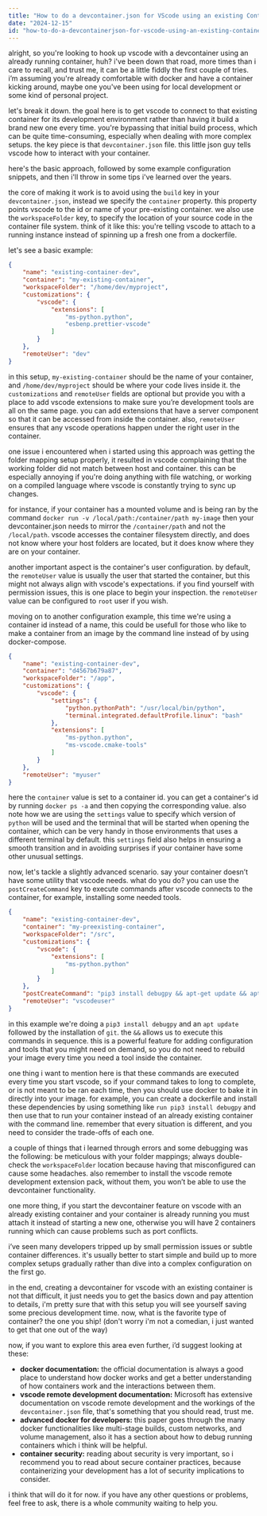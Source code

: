 ```yaml
---
title: "How to do a devcontainer.json for VScode using an existing Container?"
date: "2024-12-15"
id: "how-to-do-a-devcontainerjson-for-vscode-using-an-existing-container"
---
```


alright, so you're looking to hook up vscode with a devcontainer using an already running container, huh? i've been down that road, more times than i care to recall, and trust me, it can be a little fiddly the first couple of tries. i’m assuming you're already comfortable with docker and have a container kicking around, maybe one you've been using for local development or some kind of personal project.

let's break it down. the goal here is to get vscode to connect to that existing container for its development environment rather than having it build a brand new one every time. you're bypassing that initial build process, which can be quite time-consuming, especially when dealing with more complex setups. the key piece is that `devcontainer.json` file. this little json guy tells vscode how to interact with your container.

here's the basic approach, followed by some example configuration snippets, and then i'll throw in some tips i've learned over the years.

the core of making it work is to avoid using the `build` key in your `devcontainer.json`, instead we specify the `container` property. this property points vscode to the id or name of your pre-existing container. we also use the `workspaceFolder` key, to specify the location of your source code in the container file system. think of it like this: you're telling vscode to attach to a running instance instead of spinning up a fresh one from a dockerfile.

let's see a basic example:

```json
{
    "name": "existing-container-dev",
    "container": "my-existing-container",
    "workspaceFolder": "/home/dev/myproject",
    "customizations": {
		"vscode": {
			"extensions": [
				"ms-python.python",
                "esbenp.prettier-vscode"
			]
		}
    },
    "remoteUser": "dev"
}
```

in this setup, `my-existing-container` should be the name of your container, and `/home/dev/myproject` should be where your code lives inside it. the `customizations` and `remoteUser` fields are optional but provide you with a place to add vscode extensions to make sure you’re development tools are all on the same page. you can add extensions that have a server component so that it can be accessed from inside the container. also, `remoteUser` ensures that any vscode operations happen under the right user in the container.

one issue i encountered when i started using this approach was getting the folder mapping setup properly, it resulted in vscode complaining that the working folder did not match between host and container. this can be especially annoying if you're doing anything with file watching, or working on a compiled language where vscode is constantly trying to sync up changes.

for instance, if your container has a mounted volume and is being ran by the command `docker run -v /local/path:/container/path my-image` then your devcontainer.json needs to mirror the `/container/path` and not the `/local/path`. vscode accesses the container filesystem directly, and does not know where your host folders are located, but it does know where they are on your container.

another important aspect is the container's user configuration. by default, the `remoteUser` value is usually the user that started the container, but this might not always align with vscode's expectations. if you find yourself with permission issues, this is one place to begin your inspection. the `remoteUser` value can be configured to `root` user if you wish.

moving on to another configuration example, this time we're using a container id instead of a name, this could be usefull for those who like to make a container from an image by the command line instead of by using docker-compose.

```json
{
    "name": "existing-container-dev",
    "container": "d4567b679a87",
    "workspaceFolder": "/app",
    "customizations": {
        "vscode": {
            "settings": {
                "python.pythonPath": "/usr/local/bin/python",
                "terminal.integrated.defaultProfile.linux": "bash"
            },
            "extensions": [
                "ms-python.python",
                "ms-vscode.cmake-tools"
            ]
        }
    },
    "remoteUser": "myuser"
}
```

here the `container` value is set to a container id. you can get a container's id by running `docker ps -a` and then copying the corresponding value. also note how we are using the `settings` value to specify which version of `python` will be used and the terminal that will be started when opening the container, which can be very handy in those environments that uses a different terminal by default. this `settings` field also helps in ensuring a smooth transition and in avoiding surprises if your container have some other unusual settings.

now, let's tackle a slightly advanced scenario. say your container doesn’t have some utility that vscode needs. what do you do? you can use the `postCreateCommand` key to execute commands after vscode connects to the container, for example, installing some needed tools.

```json
{
    "name": "existing-container-dev",
    "container": "my-preexisting-container",
	"workspaceFolder": "/src",
    "customizations": {
		"vscode": {
			"extensions": [
				"ms-python.python"
			]
		}
    },
    "postCreateCommand": "pip3 install debugpy && apt-get update && apt-get install -y git",
    "remoteUser": "vscodeuser"
}
```

in this example we're doing a `pip3 install debugpy` and an `apt update` followed by the installation of `git`. the `&&` allows us to execute this commands in sequence. this is a powerful feature for adding configuration and tools that you might need on demand, so you do not need to rebuild your image every time you need a tool inside the container.

one thing i want to mention here is that these commands are executed every time you start vscode, so if your command takes to long to complete, or is not meant to be ran each time, then you should use docker to bake it in directly into your image. for example, you can create a dockerfile and install these dependencies by using something like `run pip3 install debugpy` and then use that to run your container instead of an already existing container with the command line. remember that every situation is different, and you need to consider the trade-offs of each one.

a couple of things that i learned through errors and some debugging was the following: be meticulous with your folder mappings; always double-check the `workspaceFolder` location because having that misconfigured can cause some headaches. also remember to install the vscode remote development extension pack, without them, you won’t be able to use the devcontainer functionality.

one more thing, if you start the devcontainer feature on vscode with an already existing container and your container is already running you must attach it instead of starting a new one, otherwise you will have 2 containers running which can cause problems such as port conflicts.

i’ve seen many developers tripped up by small permission issues or subtle container differences. it's usually better to start simple and build up to more complex setups gradually rather than dive into a complex configuration on the first go.

in the end, creating a devcontainer for vscode with an existing container is not that difficult, it just needs you to get the basics down and pay attention to details, i'm pretty sure that with this setup you will see yourself saving some precious development time. now, what is the favorite type of container? the one you ship! (don't worry i'm not a comedian, i just wanted to get that one out of the way)

now, if you want to explore this area even further, i’d suggest looking at these:
*   **docker documentation:** the official documentation is always a good place to understand how docker works and get a better understanding of how containers work and the interactions between them.
*   **vscode remote development documentation:** Microsoft has extensive documentation on vscode remote development and the workings of the `devcontainer.json` file, that's something that you should read, trust me.
*   **advanced docker for developers:** this paper goes through the many docker functionalities like multi-stage builds, custom networks, and volume management, also it has a section about how to debug running containers which i think will be helpful.
*   **container security:** reading about security is very important, so i recommend you to read about secure container practices, because containerizing your development has a lot of security implications to consider.

i think that will do it for now. if you have any other questions or problems, feel free to ask, there is a whole community waiting to help you.

